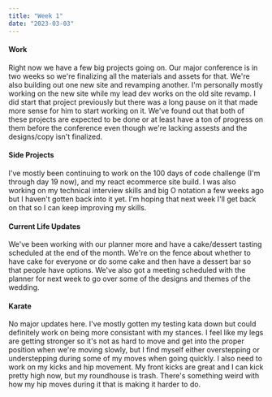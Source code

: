```yaml
---
title: "Week 1"
date: "2023-03-03"
---
```


#### Work

Right now we have a few big projects going on. Our major conference is in two weeks so we're finalizing all the materials and assets for that. We're also building out one new site and revamping another. I'm personally mostly working on the new site while my lead dev works on the old site revamp. I did start that project previously but there was a long pause on it that made more sense for him to start working on it. We've found out that both of these projects are expected to be done or at least have a ton of progress on them before the conference even though we're lacking assests and the designs/copy isn't finalized.

#### Side Projects

I've mostly been continuing to work on the 100 days of code challenge (I'm through day 19 now), and my react ecommerce site build. I was also working on my technical interview skills and big O notation a few weeks ago but I haven't gotten back into it yet. I'm hoping that next week I'll get back on that so I can keep improving my skills.

#### Current Life Updates

We've been working with our planner more and have a cake/dessert tasting scheduled at the end of the month. We're on the fence about whether to have cake for everyone or do some cake and then have a dessert bar so that people have options. We've also got a meeting scheduled with the planner for next week to go over some of the designs and themes of the wedding.

#### Karate

No major updates here. I've mostly gotten my testing kata down but could definitely work on being more consistant with my stances. I feel like my legs are getting stronger so it's not as hard to move and get into the proper position when we're moving slowly, but I find myself either overstepping or understepping during some of my moves when going quickly. I also need to work on my kicks and hip movement. My front kicks are great and I can kick pretty high now, but my roundhouse is trash. There's something weird with how my hip moves during it that is making it harder to do.
